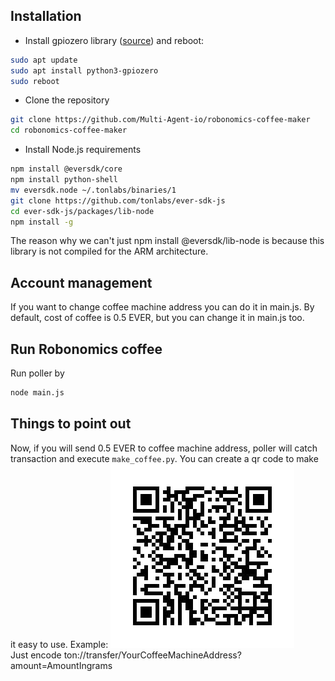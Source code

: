 ## Installation
- Install gpiozero library ([source](https://gpiozero.readthedocs.io/en/stable/installing.html)) and reboot:
```bash
sudo apt update
sudo apt install python3-gpiozero
sudo reboot
```
- Clone the repository
```bash
git clone https://github.com/Multi-Agent-io/robonomics-coffee-maker
cd robonomics-coffee-maker
```

- Install Node.js requirements
```bash
npm install @eversdk/core
npm install python-shell
mv eversdk.node ~/.tonlabs/binaries/1
git clone https://github.com/tonlabs/ever-sdk-js
cd ever-sdk-js/packages/lib-node
npm install -g
```

The reason why we can't just npm install @eversdk/lib-node is because this library is not compiled for the ARM architecture.

## Account management
If you want to change coffee machine address you can do it in main.js. By default, cost of coffee is 0.5 EVER, but you can change it in main.js too.

## Run Robonomics coffee
Run poller by 
```bash
node main.js
```
## Things to point out
Now, if you will send 0.5 EVER to coffee machine address, poller will catch transaction and execute `make_coffee.py`.
You can create a qr code to make it easy to use. Example: ![Screenshot](qr.jpg)  
Just encode ton://transfer/YourCoffeeMachineAddress?amount=AmountIngrams